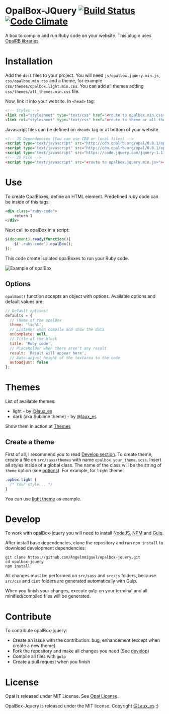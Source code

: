 # OpalBox-JQuery [![Build Status](https://travis-ci.org/Angelmmiguel/opalbox-jquery.svg?branch=master)](https://travis-ci.org/Angelmmiguel/opalbox-jquery) [![Code Climate](https://codeclimate.com/github/Angelmmiguel/opalbox-jquery/badges/gpa.svg)](https://codeclimate.com/github/Angelmmiguel/opalbox-jquery)
A box to compile and run Ruby code on your website. This plugin uses [OpalRB libraries](http://opalrb.org/).

# Installation
Add the `dist` files to your project. You will need `js/opalbox.jquery.min.js`, `css/opalbox.min.css` and a theme, for example `css/themes/opalbox.light.min.css`. You can add all themes adding `css/themes/all_themes.min.css` file.

Now, link it into your website. In `<head>` tag:

```HTML
<!-- Styles -->
<link rel="stylesheet" type="text/css" href="<route to opalbox.min.css>" />
<link rel="stylesheet" type="text/css" href="<route to theme or all themes>" />
```

Javascript files can be defined on `<head>` tag or at bottom of your website.

```HTML
<!-- JS Dependencies (You can use CDN or local files) -->
<script type="text/javascript" src="http://cdn.opalrb.org/opal/0.8.1/opal.min.js"></script>
<script type="text/javascript" src="http://cdn.opalrb.org/opal/0.8.1/opal-parser.min.js"></script>
<script type="text/javascript" src="https://code.jquery.com/jquery-1.11.3.min.js"></script>
<!-- JS File -->
<script type="text/javascript" src="<route to opalbox.jquery.min.js>"></script>
```

# Use

To create OpalBoxes, define an HTML element. Predefined ruby code can be inside of this tags:

```HTML
<div class="ruby-code">
	return 1
</div>
```

Next call to opalBox in a script:

```javascript
$(document).ready(function(){
	$('.ruby-code').opalBox();
});
```

This code create isolated opalBoxes to run your Ruby code.

<div class="text-align: center">
  <img src="https://raw.githubusercontent.com/Angelmmiguel/opalbox-jquery/master/example.png" title="Example of opalBox"/>
</div>

## Options

`opalBox()` function accepts an object with options. Available options and default values are:

```javascript
// Default options!
defaults = {
  // Theme of the opalBox
  theme: 'light',
  // Listener when compile and show the data
  onComplete: null,
  // Title of the block
  title: 'Ruby code',
  // Placeholder when there aren't any result
  result: 'Result will appear here',
  // Auto-adjust height of the textarea to the code
  autoadjust: false
};
```

# Themes

List of available themes:

* light - by [@laux_es](https://twitter.com/Laux_es)
* dark (aka Sublime theme) - by [@laux_es](https://twitter.com/Laux_es)

Show them in action at [Themes](http://angelmmiguel.github.io/opalbox-jquery#themes)

## Create a theme

First of all, I recommend you to read [Develop section](#develop). To create theme, create a file on `src/sass/themes` with name `opalbox.your_theme.scss`. Insert all styles inside of a global class. The name of the class will be the string of `theme` option (see [options](#options)). For example, for `light` theme:

```css
.opbox.light {
  /* Your style... */
}
```

You can use [light theme](https://github.com/Angelmmiguel/opalbox-jquery/blob/master/src/sass/themes/opalbox.light.scss) as example.

# Develop

To work with opalBox-jquery you will need to install [NodeJS](https://nodejs.org/), [NPM](https://www.npmjs.com/) and [Gulp](http://gulpjs.com/).

After install base dependencies, clone the repository and run `npm install` to download development dependencies:

	git clone https://github.com/Angelmmiguel/opalbox-jquery.git
	cd opalbox-jquery
	npm install

All changes must be performed on `src/sass` and `src/js` folders, because `src/css` and `dist` folders are generated automatically with Gulp.

When you finish your changes, execute `gulp` on your terminal and all minified/compiled files will be generated.

# Contribute

To contribute opalBox-jquery:

* Create an issue with the contribution: bug, enhancement (except when create a new theme)
* Fork the repository and make all changes you need (See [develop](#develop))
* Compile all files with `gulp`
* Create a pull request when you finish

# License

Opal is released under MIT License. See [Opal License](https://github.com/opal/opal#license).

OpalBox-Jquery is released under the MIT license. Copyright [@Laux_es](https://twitter.com/Laux_es) ;)
